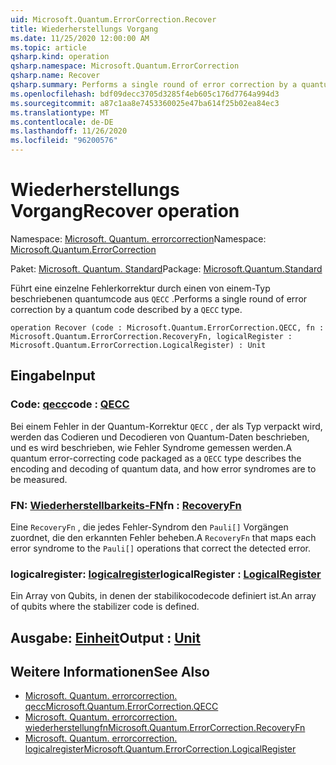 ```yaml
---
uid: Microsoft.Quantum.ErrorCorrection.Recover
title: Wiederherstellungs Vorgang
ms.date: 11/25/2020 12:00:00 AM
ms.topic: article
qsharp.kind: operation
qsharp.namespace: Microsoft.Quantum.ErrorCorrection
qsharp.name: Recover
qsharp.summary: Performs a single round of error correction by a quantum code described by a `QECC` type.
ms.openlocfilehash: bdf09decc3705d3285f4eb605c176d7764a994d3
ms.sourcegitcommit: a87c1aa8e7453360025e47ba614f25b02ea84ec3
ms.translationtype: MT
ms.contentlocale: de-DE
ms.lasthandoff: 11/26/2020
ms.locfileid: "96200576"
---
```

# <a name="recover-operation"></a><span data-ttu-id="f3999-102">Wiederherstellungs Vorgang</span><span class="sxs-lookup"><span data-stu-id="f3999-102">Recover operation</span></span>

<span data-ttu-id="f3999-103">Namespace: [Microsoft. Quantum. errorcorrection](xref:Microsoft.Quantum.ErrorCorrection)</span><span class="sxs-lookup"><span data-stu-id="f3999-103">Namespace: [Microsoft.Quantum.ErrorCorrection](xref:Microsoft.Quantum.ErrorCorrection)</span></span>

<span data-ttu-id="f3999-104">Paket: [Microsoft. Quantum. Standard](https://nuget.org/packages/Microsoft.Quantum.Standard)</span><span class="sxs-lookup"><span data-stu-id="f3999-104">Package: [Microsoft.Quantum.Standard](https://nuget.org/packages/Microsoft.Quantum.Standard)</span></span>


<span data-ttu-id="f3999-105">Führt eine einzelne Fehlerkorrektur durch einen von einem-Typ beschriebenen quantumcode aus `QECC` .</span><span class="sxs-lookup"><span data-stu-id="f3999-105">Performs a single round of error correction by a quantum code described by a `QECC` type.</span></span>

```qsharp
operation Recover (code : Microsoft.Quantum.ErrorCorrection.QECC, fn : Microsoft.Quantum.ErrorCorrection.RecoveryFn, logicalRegister : Microsoft.Quantum.ErrorCorrection.LogicalRegister) : Unit
```


## <a name="input"></a><span data-ttu-id="f3999-106">Eingabe</span><span class="sxs-lookup"><span data-stu-id="f3999-106">Input</span></span>

### <a name="code--qecc"></a><span data-ttu-id="f3999-107">Code: [qecc](xref:Microsoft.Quantum.ErrorCorrection.QECC)</span><span class="sxs-lookup"><span data-stu-id="f3999-107">code : [QECC](xref:Microsoft.Quantum.ErrorCorrection.QECC)</span></span>

<span data-ttu-id="f3999-108">Bei einem Fehler in der Quantum-Korrektur `QECC` , der als Typ verpackt wird, werden das Codieren und Decodieren von Quantum-Daten beschrieben, und es wird beschrieben, wie Fehler Syndrome gemessen werden.</span><span class="sxs-lookup"><span data-stu-id="f3999-108">A quantum error-correcting code packaged as a `QECC` type describes the encoding and decoding of quantum data, and how error syndromes are to be measured.</span></span>


### <a name="fn--recoveryfn"></a><span data-ttu-id="f3999-109">FN: [Wiederherstellbarkeits-FN](xref:Microsoft.Quantum.ErrorCorrection.RecoveryFn)</span><span class="sxs-lookup"><span data-stu-id="f3999-109">fn : [RecoveryFn](xref:Microsoft.Quantum.ErrorCorrection.RecoveryFn)</span></span>

<span data-ttu-id="f3999-110">Eine `RecoveryFn` , die jedes Fehler-Syndrom den `Pauli[]` Vorgängen zuordnet, die den erkannten Fehler beheben.</span><span class="sxs-lookup"><span data-stu-id="f3999-110">A `RecoveryFn` that maps each error syndrome to the `Pauli[]` operations that correct the detected error.</span></span>


### <a name="logicalregister--logicalregister"></a><span data-ttu-id="f3999-111">logicalregister: [logicalregister](xref:Microsoft.Quantum.ErrorCorrection.LogicalRegister)</span><span class="sxs-lookup"><span data-stu-id="f3999-111">logicalRegister : [LogicalRegister](xref:Microsoft.Quantum.ErrorCorrection.LogicalRegister)</span></span>

<span data-ttu-id="f3999-112">Ein Array von Qubits, in denen der stabilikocodecode definiert ist.</span><span class="sxs-lookup"><span data-stu-id="f3999-112">An array of qubits where the stabilizer code is defined.</span></span>



## <a name="output--unit"></a><span data-ttu-id="f3999-113">Ausgabe: [Einheit](xref:microsoft.quantum.lang-ref.unit)</span><span class="sxs-lookup"><span data-stu-id="f3999-113">Output : [Unit](xref:microsoft.quantum.lang-ref.unit)</span></span>



## <a name="see-also"></a><span data-ttu-id="f3999-114">Weitere Informationen</span><span class="sxs-lookup"><span data-stu-id="f3999-114">See Also</span></span>

- [<span data-ttu-id="f3999-115">Microsoft. Quantum. errorcorrection. qecc</span><span class="sxs-lookup"><span data-stu-id="f3999-115">Microsoft.Quantum.ErrorCorrection.QECC</span></span>](xref:Microsoft.Quantum.ErrorCorrection.QECC)
- [<span data-ttu-id="f3999-116">Microsoft. Quantum. errorcorrection. wiederherstellungfn</span><span class="sxs-lookup"><span data-stu-id="f3999-116">Microsoft.Quantum.ErrorCorrection.RecoveryFn</span></span>](xref:Microsoft.Quantum.ErrorCorrection.RecoveryFn)
- [<span data-ttu-id="f3999-117">Microsoft. Quantum. errorcorrection. logicalregister</span><span class="sxs-lookup"><span data-stu-id="f3999-117">Microsoft.Quantum.ErrorCorrection.LogicalRegister</span></span>](xref:Microsoft.Quantum.ErrorCorrection.LogicalRegister)